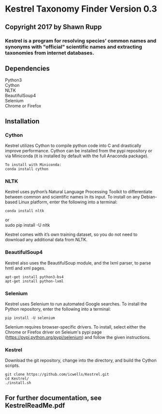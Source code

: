 # Kestrel Taxonomy Finder Version 0.3

## Copyright 2017 by Shawn Rupp

### Kestrel is a program for resolving species’ common names and synonyms with "official" scientific names and extracting taxonomies from internet databases.

## Dependencies
Python3  
Cython  
NLTK  
BeautifulSoup4  
Selenium  
Chrome or Firefox  

## Installation

### Cython
Kestrel utilizes Cython to compile python code into C and drastically improve performance. Cython can be installed from the pypi repository or via Miniconda (it is installed by default with the full Anaconda package).

	To install with Miniconda:
	conda install cython

### NLTK
Kestrel uses python’s Natural Language Processing Toolkit to differentiate between common and scientific names in its input. To install on any Debian-based Linux platform, enter the following into a terminal:

	conda install nltk  
or  
	sudo pip install -U nltk  

Kestrel comes with it’s own training dataset, so you do not need to download any additional data from NLTK. 

### BeautifulSoup4
Kestrel also uses the BeautifulSoup module, and the lxml parser, to parse hmtl and xml pages.

	apt-get install python3-bs4
	apt-get install python-lxml

### Selenium
Kestrel uses Selenium to run automated Google searches. To install the Python repository, enter the following into a terminal:

	pip install -U selenium

Selenium requires browser-specific drivers. To install, select either the Chrome or Firefox driver on Seleium's pypi page (https://pypi.python.org/pypi/selenium) and follow the given instructions.

### Kestrel
Download the git repository, change into the directory, and build the Cython scripts.

	git clone https://github.com/icwells/Kestrel.git
	cd Kestrel/
	./install.sh

## For further documentation, see KestrelReadMe.pdf
